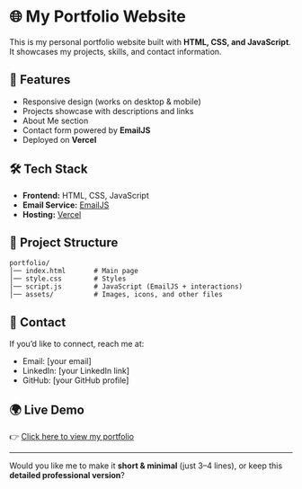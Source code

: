 
# 🌐 My Portfolio Website

This is my personal portfolio website built with **HTML, CSS, and JavaScript**.
It showcases my projects, skills, and contact information.

## 🚀 Features

* Responsive design (works on desktop & mobile)
* Projects showcase with descriptions and links
* About Me section
* Contact form powered by **EmailJS**
* Deployed on **Vercel**

## 🛠️ Tech Stack

* **Frontend:** HTML, CSS, JavaScript
* **Email Service:** [EmailJS](https://www.emailjs.com/)
* **Hosting:** [Vercel](https://vercel.com/)

## 📂 Project Structure

```
portfolio/
│── index.html       # Main page
│── style.css        # Styles
│── script.js        # JavaScript (EmailJS + interactions)
│── assets/          # Images, icons, and other files
```

## 📧 Contact

If you’d like to connect, reach me at:

* Email: \[your email]
* LinkedIn: \[your LinkedIn link]
* GitHub: \[your GitHub profile]

## 🌍 Live Demo

👉 [Click here to view my portfolio](https://your-portfolio.vercel.app)

---

Would you like me to make it **short & minimal** (just 3–4 lines), or keep this **detailed professional version**?
